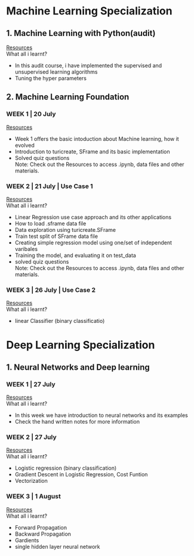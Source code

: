 # Machine Learning Specialization   
## 1. Machine Learning with Python(audit)    
[Resources](https://drive.google.com/drive/folders/1VKe2otKaAREkaCvmVG8FZm4oK0JRr4CZ?usp=sharing)   
What all i learnt?    
-  In this audit course, i have implemented the supervised and unsupervised learning algorithms
-  Tuning the hyper parameters
## 2. Machine Learning Foundation    
### WEEK 1 | 20 July    
[Resources](https://drive.google.com/drive/folders/196p39Nz6ECY0MesNwV8_3WMaWq33tYEd?usp=sharing)   
-  Week 1 offers the basic intoduction about Machine learning, how it evolved
-  Introduction to turicreate, SFrame and its basic implementation
-  Solved quiz questions    
Note: Check out the Resources to access .ipynb, data files and other materials. 
### WEEK 2 | 21 July | Use Case 1    
[Resources](https://drive.google.com/drive/folders/1Okl0w3M7IFnBX7RA4W5fa38YdPATshcz?usp=sharing)   
What all i learnt?
-  Linear Regression use case approach and its other applications
-  How to load .sframe data file
-  Data exploration using turicreate.SFrame
-  Train test split of SFrame data file
-  Creating simple regression model using one/set of independent varibales
-  Training the model, and evaluating it on test_data
-  solved quiz questions    
Note: Check out the Resources to access .ipynb, data files and other materials.   
### WEEK 3 | 26 July | Use Case 2   
[Resources](https://drive.google.com/drive/folders/1FSwDbLdF_ReJD26UojnRKquRrTnM3oc3?usp=sharing)   
What all i learnt?
-  linear Classifier (binary classificatio)

# Deep Learning Specialization
## 1. Neural Networks and Deep learning   
### WEEK 1 | 27 July    
[Resources](https://drive.google.com/drive/folders/1xAjxhIZRBQCWW6jQMhnpR6wfP6qVCy_k?usp=sharing)   
What all i learnt? 
-  In this week we have introduction to neural networks and its examples    
-  Check the hand written notes for more information    
### WEEK 2 | 27 July    
[Resources](https://drive.google.com/drive/folders/1xAjxhIZRBQCWW6jQMhnpR6wfP6qVCy_k?usp=sharing)   
What all i learnt?    
-  Logistic regression (binary classification)
-  Gradient Descent in Logistic Regression, Cost Funtion
-  Vectorization    

### WEEK 3 | 1 August
[Resources](https://drive.google.com/drive/folders/1xAjxhIZRBQCWW6jQMhnpR6wfP6qVCy_k?usp=sharing)   
What all i learnt?
-  Forward Propagation
-  Backward Propagation
-  Gardients
-  single hidden layer neural network




